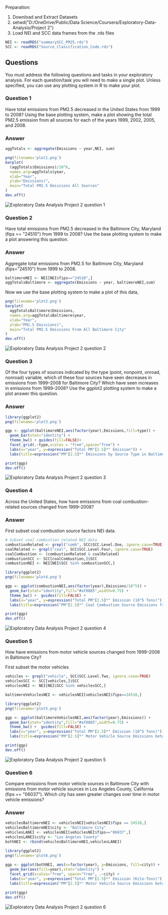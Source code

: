 Preparation:


1. Download and Extract Datasets
2. setwd("D:/OneDrive/Public/Data Science/Coursera/Exploratory-Data-Analysis/Project 2")
3. Load  NEI and SCC data frames from the .rds files

```r
NEI <- readRDS("summarySCC_PM25.rds")
SCC <- readRDS("Source_Classification_Code.rds")
```

## Questions

You must address the following questions and tasks in your exploratory analysis. For each question/task you will need to make a single plot. Unless specified, you can use any plotting system in R to make your plot.

### Question 1

Have total emissions from PM2.5 decreased in the United States from 1999 to 2008? Using the base plotting system, make a plot showing the total PM2.5 emission from all sources for each of the years 1999, 2002, 2005, and 2008.

### Answer

```r
aggTotals <- aggregate(Emissions ~ year,NEI, sum)
```

```r
png(filename='plot1.png')
barplot(
  (aggTotals$Emissions)/10^6,
  names.arg=aggTotals$year,
  xlab="Year",
  ylab="Emissions)",
  main="Total PM2.5 Emissions All Sources"
)
dev.off()
```
<img src="https://github.com/jamalparit/Coursera/blob/master/Exploratory-Data-Analysis/Project%202/plot1.png" alt="Exploratory Data Analysis Project 2 question 1" >

### Question 2

Have total emissions from PM2.5 decreased in the Baltimore City, Maryland (fips == "24510") from 1999 to 2008? Use the base plotting system to make a plot answering this question.

### Answer
Aggregate total emissions from PM2.5 for Baltimore City, Maryland (fips="24510") from 1999 to 2008.


```r
baltimoreNEI <- NEI[NEI$fips=="24510",]
aggTotalsBaltimore <- aggregate(Emissions ~ year, baltimoreNEI,sum)
```

Now we use the base plotting system to make a plot of this data,


```r
png(filename='plot2.png')
barplot(
  aggTotalsBaltimore$Emissions,
  names.arg=aggTotalsBaltimore$year,
  xlab="Year",
  ylab="PM2.5 Emissions)",
  main="Total PM2.5 Emissions From All Baltimore City"
)
dev.off()
```
<img src="https://github.com/jamalparit/Coursera/blob/master/Exploratory-Data-Analysis/Project%202/plot2.png" alt="Exploratory Data Analysis Project 2 question 2" >

### Question 3
Of the four types of sources indicated by the type (point, nonpoint, onroad, nonroad) variable, which of these four sources have seen decreases in emissions from 1999–2008 for Baltimore City? Which have seen increases in emissions from 1999–2008? Use the ggplot2 plotting system to make a plot answer this question.

### Answer


```r
library(ggplot2)
png(filename='plot3.png')

ggp <- ggplot(baltimoreNEI,aes(factor(year),Emissions,fill=type)) +
  geom_bar(stat="identity") +
  theme_bw() + guides(fill=FALSE)+
  facet_grid(.~type,scales = "free",space="free") + 
  labs(x="year", y=expression("Total PM"[2.5]*" Emission")) + 
  labs(title=expression("PM"[2.5]*" Emissions by Source Type in Baltimore City 1999-2008"))

print(ggp)
dev.off()
```
<img src="https://github.com/jamalparit/Coursera/blob/master/Exploratory-Data-Analysis/Project%202/plot3.png" alt="Exploratory Data Analysis Project 2 question 3" >

### Question 4
Across the United States, how have emissions from coal combustion-related sources changed from 1999–2008?

### Answer

First subset coal combustion source factors NEI data.

```r
# Subset coal combustion related NEI data
combustionRelated <- grepl("comb", SCC$SCC.Level.One, ignore.case=TRUE)
coalRelated <- grepl("coal", SCC$SCC.Level.Four, ignore.case=TRUE) 
coalCombustion <- (combustionRelated & coalRelated)
combustionSCC <- SCC[coalCombustion,]$SCC
combustionNEI <- NEI[NEI$SCC %in% combustionSCC,]
```

```r
library(ggplot2)
png(filename='plot4.png')

ggp <- ggplot(combustionNEI,aes(factor(year),Emissions/10^5)) +
  geom_bar(stat="identity",fill="#af8885",width=0.75) +
  theme_bw() +  guides(fill=FALSE) +
  labs(x="year", y=expression("Total PM"[2.5]*" Emission (10^5 Tons)")) + 
  labs(title=expression("PM"[2.5]*" Coal Combustion Source Emissions from 1999-2008 Across US"))

print(ggp)
dev.off()
```
<img src="https://github.com/jamalparit/Coursera/blob/master/Exploratory-Data-Analysis/Project%202/plot4.png" alt="Exploratory Data Analysis Project 2 question 4" >

### Question 5
How have emissions from motor vehicle sources changed from 1999–2008 in Baltimore City?

First subset the motor vehicles


```r
vehicles <- grepl("vehicle", SCC$SCC.Level.Two, ignore.case=TRUE)
vehiclesSCC <- SCC[vehicles,]$SCC
vehiclesNEI <- NEI[NEI$SCC %in% vehiclesSCC,]
```

```r
baltimoreVehiclesNEI <- vehiclesNEI[vehiclesNEI$fips==24510,]
```

```r
library(ggplot2)
png(filename='plot5.png')

ggp <- ggplot(baltimoreVehiclesNEI,aes(factor(year),Emissions)) +
  geom_bar(stat="identity",fill="#af8885",width=0.75) +
  theme_bw() +  guides(fill=FALSE) +
  labs(x="year", y=expression("Total PM"[2.5]*" Emission (10^5 Tons)")) + 
  labs(title=expression("PM"[2.5]*" Motor Vehicle Source Emissions between 1999-2008 in Baltimore"))

print(ggp)
dev.off()
```
<img src="https://github.com/jamalparit/Coursera/blob/master/Exploratory-Data-Analysis/Project%202/plot5.png" alt="Exploratory Data Analysis Project 2 question 5" >

### Question 6
Compare emissions from motor vehicle sources in Baltimore City with emissions from motor vehicle sources in Los Angeles County, California (fips == "06037"). Which city has seen greater changes over time in motor vehicle emissions?

### Answer

```r
vehiclesBaltimoreNEI <- vehiclesNEI[vehiclesNEI$fips == 24510,]
vehiclesBaltimoreNEI$city <- "Baltimore City"
vehiclesLANEI <- vehiclesNEI[vehiclesNEI$fips=="06037",]
vehiclesLANEI$city <- "Los Angeles County"
bothNEI <- rbind(vehiclesBaltimoreNEI,vehiclesLANEI)
```

```r
library(ggplot2)
png(filename='plot6.png')
 
ggp <- ggplot(bothNEI, aes(x=factor(year), y=Emissions, fill=city)) +
  geom_bar(aes(fill=year),stat="identity") +
  facet_grid(scales="free", space="free", .~city) +
  labs(x="year", y=expression("Total PM"[2.5]*" Emission (Kilo-Tons)")) + 
  labs(title=expression("PM"[2.5]*" Motor Vehicle Source Emissions between 1999-2008  in Baltimore & LA,"))

print(ggp)
dev.off()
```
<img src="https://github.com/jamalparit/Coursera/blob/master/Exploratory-Data-Analysis/Project%202/plot6.png" alt="Exploratory Data Analysis Project 2 question 6" >
